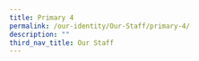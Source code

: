 ```yaml
---
title: Primary 4
permalink: /our-identity/Our-Staff/primary-4/
description: ""
third_nav_title: Our Staff
---
```

